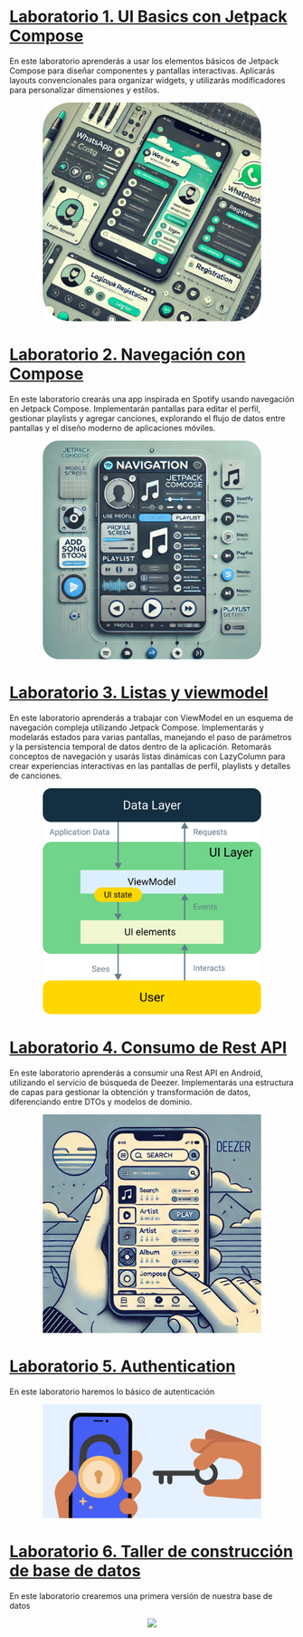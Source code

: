 
# <a href="https://github.com/Domiciano/AppMoviles251/tree/main/Laboratorios/Lab1">Laboratorio 1. UI Basics con Jetpack Compose</a>
<p>
En este laboratorio aprenderás a usar los elementos básicos de Jetpack Compose para diseñar componentes y pantallas interactivas. Aplicarás layouts convencionales para organizar widgets, y utilizarás modificadores para personalizar dimensiones y estilos.
</p>


<p align="center">
<a href="https://github.com/Domiciano/AppMoviles251/tree/main/Laboratorios/Lab1"><img src="https://raw.githubusercontent.com/Domiciano/AppMoviles251/refs/heads/main/res/images/Lab1Cover.png" width="386"></a><br>
</p>


# <a href="https://github.com/Domiciano/AppMoviles251/tree/main/Laboratorios/Lab2">Laboratorio 2. Navegación con Compose</a>
<p>
En este laboratorio crearás una app inspirada en Spotify usando navegación en Jetpack Compose. Implementarán pantallas para editar el perfil, gestionar playlists y agregar canciones, explorando el flujo de datos entre pantallas y el diseño moderno de aplicaciones móviles.
</p>

<p align="center">
<a href="https://github.com/Domiciano/AppMoviles251/tree/main/Laboratorios/Lab2"><img src="https://raw.githubusercontent.com/Domiciano/AppMoviles251/refs/heads/main/res/images/Lab2Cover.png" width="386"></a><br>
</p>


# <a href="https://github.com/Domiciano/AppMoviles251/tree/main/Laboratorios/Lab3">Laboratorio 3. Listas y viewmodel</a>
<p>
En este laboratorio aprenderás a trabajar con ViewModel en un esquema de navegación compleja utilizando Jetpack Compose. Implementarás y modelarás estados para varias pantallas, manejando el paso de parámetros y la persistencia temporal de datos dentro de la aplicación. Retomarás conceptos de navegación y usarás listas dinámicas con LazyColumn para crear experiencias interactivas en las pantallas de perfil, playlists y detalles de canciones.
</p>

<p align="center">
<a href="https://github.com/Domiciano/AppMoviles251/tree/main/Laboratorios/Lab3"><img src="https://raw.githubusercontent.com/Domiciano/AppMoviles251/refs/heads/main/res/images/Lab3Cover.png" width="386"></a><br>
</p>

# <a href="https://github.com/Domiciano/AppMoviles251/tree/main/Laboratorios/Lab4">Laboratorio 4. Consumo de Rest API</a>
<p>
En este laboratorio aprenderás a consumir una Rest API en Android, utilizando el servicio de búsqueda de Deezer. Implementarás una estructura de capas para gestionar la obtención y transformación de datos, diferenciando entre DTOs y modelos de dominio.
</p>

<p align="center">
<a href="https://github.com/Domiciano/AppMoviles251/tree/main/Laboratorios/Lab4"><img src="https://raw.githubusercontent.com/Domiciano/AppMoviles251/refs/heads/main/res/images/Lab4Cover.png" width="386"></a><br>
</p>

# <a href="https://github.com/Domiciano/AppMoviles251/tree/main/Laboratorios/Lab5">Laboratorio 5. Authentication</a>
<p>
En este laboratorio haremos lo básico de autenticación
</p>

<p align="center">
<a href="https://github.com/Domiciano/AppMoviles251/tree/main/Laboratorios/Lab5"><img src="https://raw.githubusercontent.com/Domiciano/AppMoviles251/refs/heads/main/res/images/Lab5Cover.png" width="386"></a><br>
</p>

# <a href="https://github.com/Domiciano/AppMoviles251/tree/main/Laboratorios/Lab6">Laboratorio 6. Taller de construcción de base de datos</a>
<p>
En este laboratorio crearemos una primera versión de nuestra base de datos
</p>

<p align="center">
<a href="https://github.com/Domiciano/AppMoviles251/tree/main/Laboratorios/Lab6"><img src="https://www.creativefabrica.com/wp-content/uploads/2020/08/19/Vector-illustration-for-database-system-Graphics-5025911-1.jpg" width="386"></a><br>
</p>


